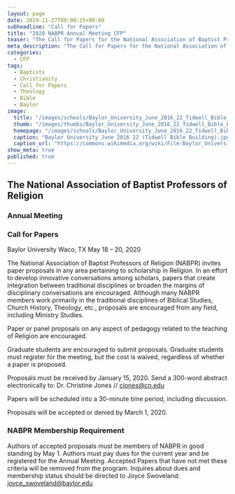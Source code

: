 ```yaml
---
layout: page
date: 2019-11-27T00:00:15+00:00
subheadline: "Call for Papers"
title: "2020 NABPR Annual Meeting CFP"
teaser: "The Call for Papers for the National Association of Baptist Professors of Religion, Annual Meeting, at Baylor University, in Waco, TX, from May 18 – 20, 2020."
meta_description: "The Call for Papers for the National Association of Baptist Professors of Religion, Annual Meeting, at Baylor University, in Waco, TX, from May 18 – 20, 2020."
categories:
  - CFP
tags:
  - Baptists
  - Christianity
  - Call for Papers
  - Theology
  - Bible
  - Baylor
image:
  title: "/images/schools/Baylor_University_June_2016_22_Tidwell_Bible_Building.jpg"
  thumb: "/images/thumbs/Baylor_University_June_2016_22_Tidwell_Bible_Building_tn.jpg"
  homepage: "/images/schools/Baylor_University_June_2016_22_Tidwell_Bible_Building.jpg"
  caption: "Baylor University June 2016 22 (Tidwell Bible Building).jpg. From Wikimedia Commons, the free media repository"
  caption_url: "https://commons.wikimedia.org/wiki/File:Baylor_University_June_2016_22_(Tidwell_Bible_Building).jpg"
show_meta: true
published: true
---
```


## The National Association of Baptist Professors of Religion
### Annual Meeting
### Call for Papers
Baylor University
Waco, TX
May 18 – 20, 2020

The National Association of Baptist Professors of Religion (NABPR) invites paper proposals in any area pertaining to scholarship in Religion.  In an effort to develop innovative conversations among scholars, papers that create integration between traditional disciplines or broaden the margins of disciplinary conversations are encouraged.   Although many NABPR members work primarily in the traditional disciplines of Biblical Studies, Church History, Theology, etc., proposals are encouraged from any field, including Ministry Studies.

Paper or panel proposals on any aspect of pedagogy related to the teaching of Religion are encouraged.

Graduate students are encouraged to submit proposals.  Graduate students must register for the meeting, but the cost is waived, regardless of whether a paper is proposed.

Proposals must be received by January 15, 2020.  Send a 300-word abstract electronically to:
Dr. Christine Jones // [cjones@cn.edu](mailto:cjones@cn.edu)

Papers will be scheduled into a 30-minute time period, including discussion.

Proposals will be accepted or denied by March 1, 2020.

### NABPR Membership Requirement
Authors of accepted proposals must be members of NABPR in good standing by May 1. Authors must pay dues for the current year and be registered for the Annual Meeting. Accepted Papers that have not met these criteria will be removed from the program. Inquires about dues and membership status should be directed to Joyce Swoveland: [joyce_swoveland@baylor.edu](mailto:joyce_swoveland@baylor.edu)
